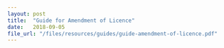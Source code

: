```yaml
---
layout: post
title:  "Guide for Amendment of Licence"
date:   2018-09-05
file_url: "/files/resources/guides/guide-amendment-of-licence.pdf"
---
```

